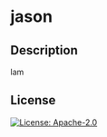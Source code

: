 # jason

## Description

lam

## License

[![License: Apache-2.0](https://img.shields.io/badge/License-Apache%202.0-blue.svg)](https://opensource.org/licenses/Apache-2.0) 
